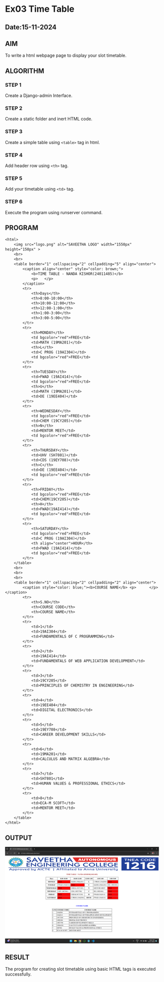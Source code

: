 # Ex03 Time Table
## Date:15-11-2024

## AIM
To write a html webpage page to display your slot timetable.

## ALGORITHM
### STEP 1
Create a Django-admin Interface.

### STEP 2
Create a static folder and inert HTML code.

### STEP 3
Create a simple table using ```<table>``` tag in html.

### STEP 4
Add header row using ```<th>``` tag.

### STEP 5
Add your timetable using ```<td>``` tag.

### STEP 6
Execute the program using runserver command.

## PROGRAM

```
<html>
    <img src="logo.png" alt="SAVEETHA LOGO" width="1550px" height="150px" >
    <br>
    <br>
    <table border="1" cellspacing="2" cellpadding="5" align="center">
        <caption align="center" style="color: brown;">
            <b>TIME TABLE - NANDA KISHOR(24011485)</b> 
            <p>   </p>
        </caption>
        <tr>
            <th>Days</th>
            <th>8:00-10:00</th>
            <th>10:00-12:00</th>
            <th>12:00-1:00</th>
            <th>1:00-3:00</th>
            <th>3:00-5:00</th>
        </tr>
        <tr>
            <th>MONDAY</th>
            <td bgcolor="red">FREE</td>
            <td>MATH (19MA201)</td>
            <th>L</th>
            <td>C PROG (19AI304)</td>
            <td bgcolor="red">FREE</td>
        </tr>
        <tr>
            <th>TUESDAY</th>
            <td>FWAD (19AI414)</td>
            <td bgcolor="red">FREE</td>
            <th>U</th>
            <td>MATH (19MA201)</td>
            <td>DE (19EE404)</td>
        </tr>
        <tr>
            <th>WEDNESDAY</th>
            <td bgcolor="red">FREE</td>
            <td>CHEM (19CY205)</td>
            <th>N</th>
            <td>MENTOR MEET</td>
            <td bgcolor="red">FREE</td>
        </tr>
        <tr>
            <th>THURSDAY</th>
            <td>UHV (SH7801)</td>
            <td>CDS (19EY708)</td>
            <th>C</th>
            <td>DE (19EE404)</td>
            <td bgcolor="red">FREE</td>
        </tr>
        <tr>
            <th>FRIDAY</th>
            <td bgcolor="red">FREE</td>
            <td>CHEM(19CY205)</td>
            <th>H</th>
            <td>FWAD(19AI414)</td>
            <td bgcolor="red">FREE</td>
        </tr>
        <tr>
            <th>SATURDAY</th>
            <td bgcolor="red">FREE</td>
            <td>C PROG (19AI304)</td>
            <th align="center">HOUR</th>
            <td>FWAD (19AI414)</td>
            <td bgcolor="red">FREE</td>
        </tr>
    </table>
    <br>
    <br>
    <br>
    <table border="1" cellspacing="2" cellpadding="2" align="center">
        <caption style="color: blue;"><b>COURSE NAME</b> <p>      </p></caption>
        <tr>
            <th>S.NO</th>
            <th>COURSE CODE</th>
            <th>COURSE NAME</th>
        </tr>
        <tr>
            <td>1</td>
            <td>19AI304</td>
            <td>FUNDAMENTALS OF C PROGRAMMING</td>
        </tr>
        <tr>
            <td>2</td>
            <td>19AI414</td>
            <td>FUNDAMENTALS OF WEB APPLICATION DEVELOPMENT</td>
        </tr>
        <tr>
            <td>3</td>
            <td>19CY205</td>
            <td>PRINCIPLES OF CHEMISTRY IN ENGINEERING</td>
        </tr>
        <tr>
            <td>4</td>
            <td>19EE404</td>
            <td>DIGITAL ELECTRONICS</td>
        </tr>
        <tr>
            <td>5</td>
            <td>19EY708</td>
            <td>CAREER DEVELOPMENT SKILLS</td>
        </tr>
        <tr>
            <td>6</td>
            <td>19MA201</td>
            <td>CALCULUS AND MATRIX ALGEBRA</td>
        </tr>
        <tr>
            <td>7</td>
            <td>SH7801</td>
            <td>HUMAN VALUES & PROFESSIONAL ETHICS</td>
        </tr>
        <tr>
            <td>8</td>
            <td>ECA-M SCOFT</td>
            <td>MENTOR MEET</td>
        </tr>
    </table>
</html>

```

## OUTPUT

![alt text](<Screenshot (29).png>)


## RESULT
The program for creating slot timetable using basic HTML tags is executed successfully.
